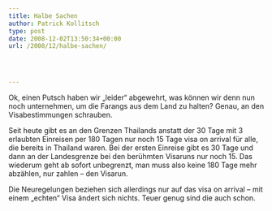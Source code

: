 ```yaml
---
title: Halbe Sachen
author: Patrick Kollitsch
type: post
date: 2008-12-02T13:50:34+00:00
url: /2008/12/halbe-sachen/




---
```

Ok, einen Putsch haben wir &#8222;leider&#8220; abgewehrt, was können wir denn nun noch unternehmen, um die Farangs aus dem Land zu halten? Genau, an den Visabestimmungen schrauben.

Seit heute gibt es an den Grenzen Thailands anstatt der 30 Tage mit 3 erlaubten Einreisen per 180 Tagen nur noch 15 Tage visa on arrival für alle, die bereits in Thailand waren. Bei der ersten Einreise gibt es 30 Tage und dann an der Landesgrenze bei den berühmten Visaruns nur noch 15. Das wiederum geht ab sofort unbegrenzt, man muss also keine 180 Tage mehr abzählen, nur zahlen &#8211; den Visarun. 

Die Neuregelungen beziehen sich allerdings nur auf das visa on arrival &#8211; mit einem &#8222;echten&#8220; Visa ändert sich nichts. Teuer genug sind die auch schon.